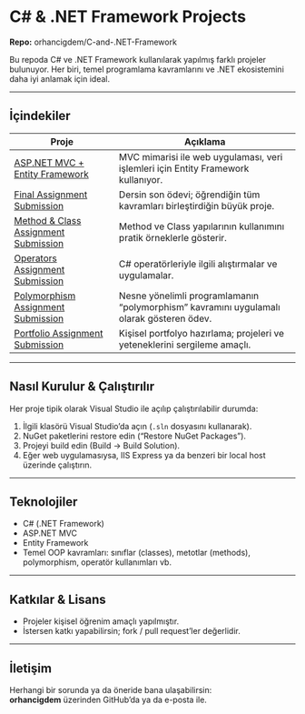 # C# & .NET Framework Projects  
**Repo:** orhancigdem/C-and-.NET-Framework

Bu repoda C# ve .NET Framework kullanılarak yapılmış farklı projeler bulunuyor. Her biri, temel programlama kavramlarını ve .NET ekosistemini daha iyi anlamak için ideal.

---

## İçindekiler

| Proje | Açıklama |
|---|---|
| [ASP.NET MVC + Entity Framework](https://github.com/orhancigdem/C-and-.NET-Framework/tree/main/ASP.NET-MVC-Entity-Framework) | MVC mimarisi ile web uygulaması, veri işlemleri için Entity Framework kullanıyor. |
| [Final Assignment Submission](https://github.com/orhancigdem/C-and-.NET-Framework/tree/main/Final-Assignment-Submission) | Dersin son ödevi; öğrendiğin tüm kavramları birleştirdiğin büyük proje. |
| [Method & Class Assignment Submission](https://github.com/orhancigdem/C-and-.NET-Framework/tree/main/Method-Class-Assignment-Submission) | Method ve Class yapılarının kullanımını pratik örneklerle gösterir. |
| [Operators Assignment Submission](https://github.com/orhancigdem/C-and-.NET-Framework/tree/main/Operators-Assignment-Submission) | C# operatörleriyle ilgili alıştırmalar ve uygulamalar. |
| [Polymorphism Assignment Submission](https://github.com/orhancigdem/C-and-.NET-Framework/tree/main/Polymorphism-Assignment-Submission) | Nesne yönelimli programlamanın “polymorphism” kavramını uygulamalı olarak gösteren ödev. |
| [Portfolio Assignment Submission](https://github.com/orhancigdem/C-and-.NET-Framework/tree/main/Portfolio-Assignment-Submission) | Kişisel portfolyo hazırlama; projeleri ve yeteneklerini sergileme amaçlı. |

---

## Nasıl Kurulur & Çalıştırılır

Her proje tipik olarak Visual Studio ile açılıp çalıştırılabilir durumda:

1. İlgili klasörü Visual Studio’da açın (`.sln` dosyasını kullanarak).  
2. NuGet paketlerini restore edin (“Restore NuGet Packages”).  
3. Projeyi build edin (Build → Build Solution).  
4. Eğer web uygulamasıysa, IIS Express ya da benzeri bir local host üzerinde çalıştırın.

---

## Teknolojiler

- C# (.NET Framework)  
- ASP.NET MVC  
- Entity Framework  
- Temel OOP kavramları: sınıflar (classes), metotlar (methods), polymorphism, operatör kullanımları vb.

---

## Katkılar & Lisans

- Projeler kişisel öğrenim amaçlı yapılmıştır.  
- İstersen katkı yapabilirsin; fork / pull request’ler değerlidir.  

---

## İletişim

Herhangi bir sorunda ya da öneride bana ulaşabilirsin:  
**orhancigdem** üzerinden GitHub’da ya da e-posta ile.

